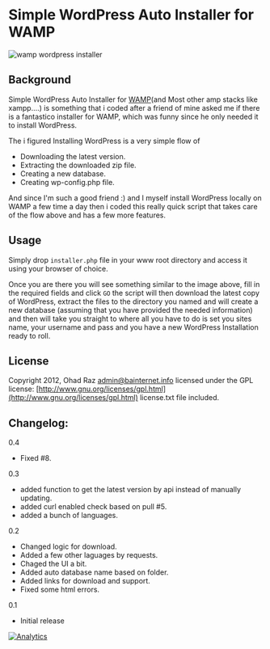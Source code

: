 # Simple WordPress Auto Installer for WAMP
![wamp wordpress installer](http://i.imgur.com/cvZZK.jpg)
## **Background**
Simple WordPress Auto Installer for [WAMP](http://www.wampserver.com/en/)(and Most other amp stacks like xampp....) is something that i coded after a friend of mine asked me if there is a fantastico installer for WAMP, which was funny since he only needed it to install WordPress. 

The i figured Installing WordPress is a very simple flow of 

- Downloading the latest version.
- Extracting the downloaded zip file.
- Creating a new database.
- Creating wp-config.php file.

And since I'm such a good friend :) and I myself install WordPress locally on WAMP a few time a day then i coded this really quick script that takes care of the flow above and has a few more features.


## Usage
Simply drop `installer.php` file in your www root directory and access it using your browser of choice.

Once you are there you will see something similar to the image above, fill in the required fields and click `GO`
the script will then download the latest copy of WordPress, extract the files to the directory you named and will create a new database (assuming that you have provided the needed information) and then will take you straight to where all you have to do is set you sites name, your username and pass and you have a new WordPress Installation ready to roll.

## License
Copyright 2012, Ohad Raz <admin@bainternet.info>
licensed under the GPL license: [http://www.gnu.org/licenses/gpl.html](http://www.gnu.org/licenses/gpl.html)
license.txt file included.


## Changelog:

0.4
- Fixed #8.


0.3
- added function to get the latest version by api instead of manually updating.
- added curl enabled check based on pull #5.
- added a bunch of languages.

0.2
- Changed logic for download.
- Added a few other laguages by requests.
- Chaged the UI a bit.
- Added auto database name based on folder.
- Added links for download and support.
- Fixed some html errors.


0.1
- Initial release

[![Analytics](https://ga-beacon.appspot.com/UA-50573135-6/Wamp-WordPress-installer/main)](https://github.com/bainternet/Wamp-WordPress-installer)
